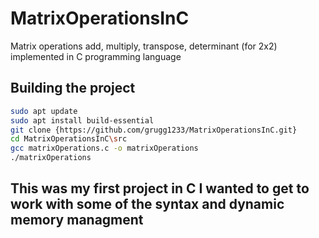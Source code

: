 # MatrixOperationsInC
Matrix operations add, multiply, transpose, determinant (for 2x2) implemented in C programming language 

## Building the project 

```bash 
sudo apt update
sudo apt install build-essential
git clone {https://github.com/grugg1233/MatrixOperationsInC.git}
cd MatrixOperationsInC\src 
gcc matrixOperations.c -o matrixOperations
./matrixOperations 
```

## This was my first project in C I wanted to get to work with some of the syntax and dynamic memory managment 


